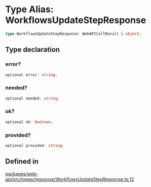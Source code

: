 # Type Alias: WorkflowsUpdateStepResponse

```ts
type WorkflowsUpdateStepResponse: WebAPICallResult & object;
```

## Type declaration

### error?

```ts
optional error: string;
```

### needed?

```ts
optional needed: string;
```

### ok?

```ts
optional ok: boolean;
```

### provided?

```ts
optional provided: string;
```

## Defined in

[packages/web-api/src/types/response/WorkflowsUpdateStepResponse.ts:12](https://github.com/slackapi/node-slack-sdk/blob/main/packages/web-api/src/types/response/WorkflowsUpdateStepResponse.ts#L12)
